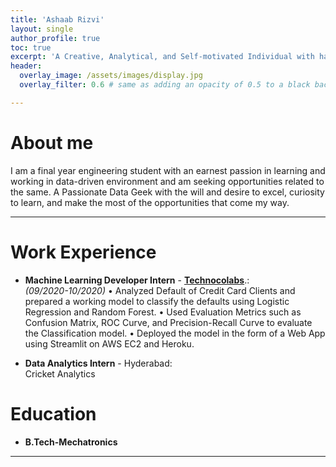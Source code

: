 ```yaml
---
title: 'Ashaab Rizvi'
layout: single
author_profile: true
toc: true
excerpt: 'A Creative, Analytical, and Self-motivated Individual with having a strong inclination towards learning and working in a data-driven environment.'
header:
  overlay_image: /assets/images/display.jpg
  overlay_filter: 0.6 # same as adding an opacity of 0.5 to a black background

---
```


# About me

I am a final year engineering student with an earnest passion in learning and working in data-driven environment and am seeking opportunities related to the same. A Passionate Data Geek with the will and desire to excel, curiosity to learn, and make the most of the opportunities that come my way.

---

# Work Experience

- **Machine Learning Developer Intern** -  **[Technocolabs](https://technocolabs.tech/)**.:  
*(09/2020-10/2020)*
• Analyzed Default of Credit Card Clients and prepared a working model to classify the defaults using Logistic Regression and Random Forest.
• Used Evaluation Metrics such as Confusion Matrix, ROC Curve, and Precision-Recall Curve to evaluate the Classification model.
• Deployed the model in the form of a Web App using Streamlit on AWS EC2 and Heroku.


- **Data Analytics Intern** - Hyderabad:  
  Cricket Analytics


# Education

- **B.Tech-Mechatronics**


---
